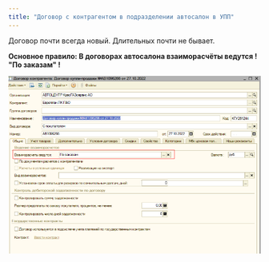 ```yaml
---
title: "Договор с контрагентом в подразделении автосалон в УПП" 
---
```


Договор почти всегда новый. Длительных почти не бывает.

**Основное правило: В договорах автосалона взаиморасчёты ведутся ! "По заказам" !**

![](UPP/_attach/Pasted%20image%2020221116120437.png)
